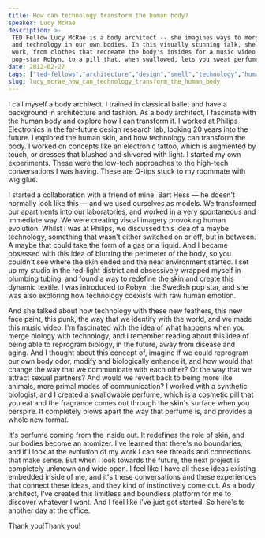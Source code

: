 ```yaml
---
title: How can technology transform the human body?
speaker: Lucy McRae
description: >-
 TED Fellow Lucy McRae is a body architect -- she imagines ways to merge biology
 and technology in our own bodies. In this visually stunning talk, she shows her
 work, from clothes that recreate the body's insides for a music video with
 pop-star Robyn, to a pill that, when swallowed, lets you sweat perfume.
date: 2012-02-27
tags: ["ted-fellows","architecture","design","smell","technology","human-body"]
slug: lucy_mcrae_how_can_technology_transform_the_human_body
---
```


I call myself a body architect. I trained in classical ballet and have a background in
architecture and fashion. As a body architect, I fascinate with the human body and explore
how I can transform it. I worked at Philips Electronics in the far-future design research
lab, looking 20 years into the future. I explored the human skin, and how technology can
transform the body. I worked on concepts like an electronic tattoo, which is augmented by
touch, or dresses that blushed and shivered with light. I started my own experiments.
These were the low-tech approaches to the high-tech conversations I was having. These are
Q-tips stuck to my roommate with wig glue.

I started a collaboration with a friend of mine, Bart Hess — he doesn't normally look like
this — and we used ourselves as models. We transformed our apartments into our
laboratories, and worked in a very spontaneous and immediate way. We were creating visual
imagery provoking human evolution. Whilst I was at Philips, we discussed this idea of a
maybe technology, something that wasn't either switched on or off, but in between. A maybe
that could take the form of a gas or a liquid. And I became obsessed with this idea of
blurring the perimeter of the body, so you couldn't see where the skin ended and the near
environment started. I set up my studio in the red-light district and obsessively wrapped
myself in plumbing tubing, and found a way to redefine the skin and create this dynamic
textile. I was introduced to Robyn, the Swedish pop star, and she was also exploring how
technology coexists with raw human emotion.

And she talked about how technology with these new feathers, this new face paint, this
punk, the way that we identify with the world, and we made this music video. I'm fascinated
with the idea of what happens when you merge biology with technology, and I remember
reading about this idea of being able to reprogram biology, in the future, away from
disease and aging. And I thought about this concept of, imagine if we could reprogram our
own body odor, modify and biologically enhance it, and how would that change the way that
we communicate with each other? Or the way that we attract sexual partners? And would we
revert back to being more like animals, more primal modes of communication? I worked with
a synthetic biologist, and I created a swallowable perfume, which is a cosmetic pill that
you eat and the fragrance comes out through the skin's surface when you perspire. It
completely blows apart the way that perfume is, and provides a whole new
format.

It's perfume coming from the inside out. It redefines the role of skin, and our bodies
become an atomizer. I've learned that there's no boundaries, and if I look at the evolution
of my work i can see threads and connections that make sense. But when I look towards the
future, the next project is completely unknown and wide open. I feel like I have all these
ideas existing embedded inside of me, and it's these conversations and these experiences
that connect these ideas, and they kind of instinctively come out. As a body architect,
I've created this limitless and boundless platform for me to discover whatever I want. And
I feel like I've just got started. So here's to another day at the office.

Thank you!Thank you!

<!--
ad_duration=3.33
event="TED2012"
external_start_time=0
intro_duration=11.82
is_subtitle_required="False"
is_talk_featured="True"
language="en"
language_swap="False"
native_language="en"
number_of_related_talks=6
number_of_speakers=1
number_of_subtitled_videos=40
number_of_tags=6
number_of_talk_download_languages=42
number_of_talk_more_resources=0
number_of_talk_recommendations=0
number_of_talks_take_actions=0
post_ad_duration=0.83
published_timestamp="2012-04-06 15:40:36"
recording_date="2012-02-27"
speaker_description="Body architect"
speaker_is_published=1
speaker_name="Lucy McRae"
talk_name="How can technology transform the human body?"
talks_tags=["ted-fellows","architecture","design","smell","technology","human-body"]
url_audio="https://download.ted.com/talks/LucyMcRae_2012.mp3?apikey=acme-roadrunner"
url_photo_speaker="https://pe.tedcdn.com/images/ted/6534bd1c4d826deba2bedd747179edb94d692812_254x191.jpg"
url_photo_talk="https://pe.tedcdn.com/images/ted/d79bb82ce316b033506115077fc3e734ba4052ef_800x600.jpg"
url_webpage="https://www.ted.com/talks/lucy_mcrae_how_can_technology_transform_the_human_body"
video_type_name="TED Stage Talk"
-->